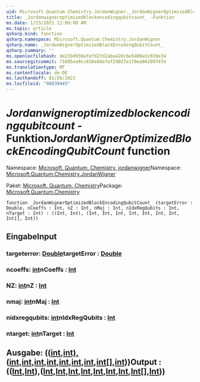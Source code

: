 ```yaml
---
uid: Microsoft.Quantum.Chemistry.JordanWigner._JordanWignerOptimizedBlockEncodingQubitCount_
title: _Jordanwigneroptimizedblockencodingqubitcount_ -Funktion
ms.date: 1/23/2021 12:00:00 AM
ms.topic: article
qsharp.kind: function
qsharp.namespace: Microsoft.Quantum.Chemistry.JordanWigner
qsharp.name: _JordanWignerOptimizedBlockEncodingQubitCount_
qsharp.summary: ''
ms.openlocfilehash: de21bd938afefd27d2aba420cbe5406a5c039e34
ms.sourcegitcommit: 71605ea9cc630e84e7ef29027e1f0ea06299747e
ms.translationtype: MT
ms.contentlocale: de-DE
ms.lasthandoff: 01/26/2021
ms.locfileid: "98839445"
---
```

# <a name="_jordanwigneroptimizedblockencodingqubitcount_-function"></a><span data-ttu-id="48062-102">_Jordanwigneroptimizedblockencodingqubitcount_ -Funktion</span><span class="sxs-lookup"><span data-stu-id="48062-102">_JordanWignerOptimizedBlockEncodingQubitCount_ function</span></span>

<span data-ttu-id="48062-103">Namespace: [Microsoft. Quantum. Chemistry. jordanwigner](xref:Microsoft.Quantum.Chemistry.JordanWigner)</span><span class="sxs-lookup"><span data-stu-id="48062-103">Namespace: [Microsoft.Quantum.Chemistry.JordanWigner](xref:Microsoft.Quantum.Chemistry.JordanWigner)</span></span>

<span data-ttu-id="48062-104">Paket: [Microsoft. Quantum. Chemistry](https://nuget.org/packages/Microsoft.Quantum.Chemistry)</span><span class="sxs-lookup"><span data-stu-id="48062-104">Package: [Microsoft.Quantum.Chemistry](https://nuget.org/packages/Microsoft.Quantum.Chemistry)</span></span>




```qsharp
function _JordanWignerOptimizedBlockEncodingQubitCount_ (targetError : Double, nCoeffs : Int, nZ : Int, nMaj : Int, nIdxRegQubits : Int, nTarget : Int) : ((Int, Int), (Int, Int, Int, Int, Int, Int, Int, Int[], Int))
```


## <a name="input"></a><span data-ttu-id="48062-105">Eingabe</span><span class="sxs-lookup"><span data-stu-id="48062-105">Input</span></span>

### <a name="targeterror--double"></a><span data-ttu-id="48062-106">targeterror: [Double](xref:microsoft.quantum.lang-ref.double)</span><span class="sxs-lookup"><span data-stu-id="48062-106">targetError : [Double](xref:microsoft.quantum.lang-ref.double)</span></span>




### <a name="ncoeffs--int"></a><span data-ttu-id="48062-107">ncoeffs: [int](xref:microsoft.quantum.lang-ref.int)</span><span class="sxs-lookup"><span data-stu-id="48062-107">nCoeffs : [Int](xref:microsoft.quantum.lang-ref.int)</span></span>




### <a name="nz--int"></a><span data-ttu-id="48062-108">NZ: [int](xref:microsoft.quantum.lang-ref.int)</span><span class="sxs-lookup"><span data-stu-id="48062-108">nZ : [Int](xref:microsoft.quantum.lang-ref.int)</span></span>




### <a name="nmaj--int"></a><span data-ttu-id="48062-109">nmaj: [int](xref:microsoft.quantum.lang-ref.int)</span><span class="sxs-lookup"><span data-stu-id="48062-109">nMaj : [Int](xref:microsoft.quantum.lang-ref.int)</span></span>




### <a name="nidxregqubits--int"></a><span data-ttu-id="48062-110">nidxregqubits: [int](xref:microsoft.quantum.lang-ref.int)</span><span class="sxs-lookup"><span data-stu-id="48062-110">nIdxRegQubits : [Int](xref:microsoft.quantum.lang-ref.int)</span></span>




### <a name="ntarget--int"></a><span data-ttu-id="48062-111">ntarget: [int](xref:microsoft.quantum.lang-ref.int)</span><span class="sxs-lookup"><span data-stu-id="48062-111">nTarget : [Int](xref:microsoft.quantum.lang-ref.int)</span></span>





## <a name="output--intintintintintintintintintintint"></a><span data-ttu-id="48062-112">Ausgabe: (([int](xref:microsoft.quantum.lang-ref.int),[int),](xref:microsoft.quantum.lang-ref.int)([int](xref:microsoft.quantum.lang-ref.int),[int](xref:microsoft.quantum.lang-ref.int),[int](xref:microsoft.quantum.lang-ref.int),[int](xref:microsoft.quantum.lang-ref.int),[int](xref:microsoft.quantum.lang-ref.int),[int](xref:microsoft.quantum.lang-ref.int),[int](xref:microsoft.quantum.lang-ref.int),[int](xref:microsoft.quantum.lang-ref.int)[],[int](xref:microsoft.quantum.lang-ref.int)))</span><span class="sxs-lookup"><span data-stu-id="48062-112">Output : (([Int](xref:microsoft.quantum.lang-ref.int),[Int](xref:microsoft.quantum.lang-ref.int)),([Int](xref:microsoft.quantum.lang-ref.int),[Int](xref:microsoft.quantum.lang-ref.int),[Int](xref:microsoft.quantum.lang-ref.int),[Int](xref:microsoft.quantum.lang-ref.int),[Int](xref:microsoft.quantum.lang-ref.int),[Int](xref:microsoft.quantum.lang-ref.int),[Int](xref:microsoft.quantum.lang-ref.int),[Int](xref:microsoft.quantum.lang-ref.int)[],[Int](xref:microsoft.quantum.lang-ref.int)))</span></span>


